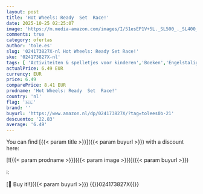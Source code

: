 ```yaml
---
layout: post
title: 'Hot Wheels: Ready  Set  Race!'
date: 2025-10-25 02:25:07
image: 'https://m.media-amazon.com/images/I/51esEP1V+5L._SL500_._SL400_.jpg'
comments: true
category: ofertas
author: 'tole.es'
slug: '024173827X-nl Hot Wheels: Ready Set Race!'
sku: '024173827X-nl'
tags: [ 'Activiteiten & spelletjes voor kinderen','Boeken','Engelstalige boeken','Featured Categories','Kinderboeken','Kinderboeken over auto, trein & voertuig','Kinderboeken over autos, vrachtwagens en bussen','Kinderboeken over sport & het buitenleven','Kinderboeken over wetenschap, natuur & weetjes','Literatuur & fictie voor kinderen','🇳🇱', ]
actualPrice: 6.49 EUR
currency: EUR
price: 6.49
comparePrice: 8.41 EUR
prodname: 'Hot Wheels: Ready  Set  Race!'
country: 'nl'
flag: '🇳🇱'
brand: ''
buyurl: 'https://www.amazon.nl/dp/024173827X/?tag=tolees0b-21'
descuento: '22.83'
average: '6.49'
---
```


You can find [{{< param title >}}]({{< param buyurl >}}) with a discount here:

[![{{< param prodname >}}]({{< param image >}})]({{< param buyurl >}})

ℹ️:


[🛒 Buy it!!]({{< param buyurl >}})
{{<world>}}024173827X{{</world>}}
